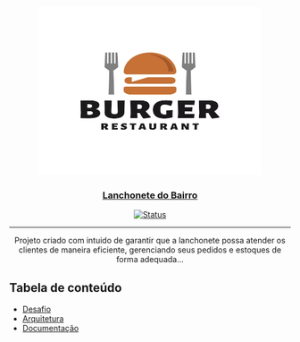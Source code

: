 <p align="center">
    <a href="" rel="noopener">
        <img width=400px height=300px src="./documentation/assets/images/banner.png" alt="The Cat API logo">
    </a>
</p>

<h3 align="center"><a href="https://lanchonetedobairro.com" rel="noopener">Lanchonete do Bairro</a></h3>

<div align="center">

[![Status](https://img.shields.io/badge/status-active-success.svg)]()

</div>

---

<p align="center"> Projeto criado com intuido de garantir que a lanchonete possa atender os clientes de maneira eficiente, gerenciando seus pedidos e estoques de forma adequada...
</p>

## Tabela de conteúdo
- [Desafio](documentation/TECH-CHALLENGE.md)
- [Arquitetura](documentation/ARCHITECTURE.md)
- [Documentação](documentation/DOCUMENTATION.md)







